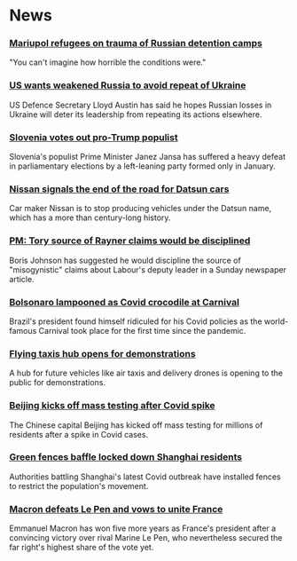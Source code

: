 # News
### [Mariupol refugees on trauma of Russian detention camps](https://www.bbc.com/news/world-europe-61208404)
"You can't imagine how horrible the conditions were."
### [US wants weakened Russia to avoid repeat of Ukraine](https://www.bbc.com/news/world-europe-61214176)
US Defence Secretary Lloyd Austin has said he hopes Russian losses in Ukraine will deter its leadership from repeating its actions elsewhere. 
### [Slovenia votes out pro-Trump populist](https://www.bbc.com/news/world-europe-61214175)
Slovenia's populist Prime Minister Janez Jansa has suffered a heavy defeat in parliamentary elections by a left-leaning party formed only in January. 
### [Nissan signals the end of the road for Datsun cars](https://www.bbc.com/news/business-61212573)
Car maker Nissan is to stop producing vehicles under the Datsun name, which has a more than century-long history.
### [PM: Tory source of Rayner claims would be disciplined](https://www.bbc.com/news/uk-politics-61213711)
Boris Johnson has suggested he would discipline the source of "misogynistic" claims about Labour's deputy leader in a Sunday newspaper article.
### [Bolsonaro lampooned as Covid crocodile at Carnival](https://www.bbc.com/news/world-latin-america-61216250)
Brazil's president found himself ridiculed for his Covid policies as the world-famous Carnival took place for the first time since the pandemic. 
### [Flying taxis hub opens for demonstrations](https://www.bbc.com/news/uk-england-coventry-warwickshire-61193195)
A hub for future vehicles like air taxis and delivery drones is opening to the public for demonstrations.
### [Beijing kicks off mass testing after Covid spike](https://www.bbc.com/news/world-asia-china-61212757)
The Chinese capital Beijing has kicked off mass testing for millions of residents after a spike in Covid cases. 
### [Green fences baffle locked down Shanghai residents](https://www.bbc.com/news/world-asia-61209761)
Authorities battling Shanghai's latest Covid outbreak have installed fences to restrict the population's movement.
### [Macron defeats Le Pen and vows to unite France](https://www.bbc.com/news/world-europe-61209058)
Emmanuel Macron has won five more years as France's president after a convincing victory over rival Marine Le Pen, who nevertheless secured the far right's highest share of the vote yet.
